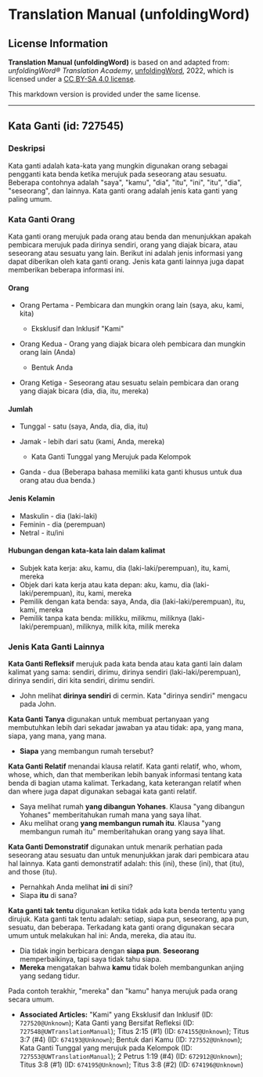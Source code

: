 # Translation Manual (unfoldingWord)

## License Information

**Translation Manual (unfoldingWord)** is based on and adapted from: _unfoldingWord® Translation Academy_, [unfoldingWord](https://unfoldingword.org/utw), 2022, which is licensed under a [CC BY-SA 4.0 license](https://creativecommons.org/licenses/by-sa/4.0/legalcode.en).

This markdown version is provided under the same license.



--------------------------------

## Kata Ganti (id: 727545)

### Deskripsi

Kata ganti adalah kata\-kata yang mungkin digunakan orang sebagai pengganti kata benda ketika merujuk pada seseorang atau sesuatu. Beberapa contohnya adalah "saya", "kamu", "dia", "itu", "ini", "itu", "dia", "seseorang", dan lainnya. Kata ganti orang adalah jenis kata ganti yang paling umum.

### Kata Ganti Orang

Kata ganti orang merujuk pada orang atau benda dan menunjukkan apakah pembicara merujuk pada dirinya sendiri, orang yang diajak bicara, atau seseorang atau sesuatu yang lain. Berikut ini adalah jenis informasi yang dapat diberikan oleh kata ganti orang. Jenis kata ganti lainnya juga dapat memberikan beberapa informasi ini.

#### Orang

* Orang Pertama \- Pembicara dan mungkin orang lain (saya, aku, kami, kita)

    + Eksklusif dan Inklusif "Kami"
* Orang Kedua \- Orang yang diajak bicara oleh pembicara dan mungkin orang lain (Anda)

    + Bentuk Anda
* Orang Ketiga \- Seseorang atau sesuatu selain pembicara dan orang yang diajak bicara (dia, dia, itu, mereka)

#### Jumlah

* Tunggal \- satu (saya, Anda, dia, dia, itu)
* Jamak \- lebih dari satu (kami, Anda, mereka)

    + Kata Ganti Tunggal yang Merujuk pada Kelompok
* Ganda \- dua (Beberapa bahasa memiliki kata ganti khusus untuk dua orang atau dua benda.)

#### Jenis Kelamin

* Maskulin \- dia (laki\-laki)
* Feminin \- dia (perempuan)
* Netral \- itu/ini

#### Hubungan dengan kata\-kata lain dalam kalimat

* Subjek kata kerja: aku, kamu, dia (laki\-laki/perempuan), itu, kami, mereka
* Objek dari kata kerja atau kata depan: aku, kamu, dia (laki\-laki/perempuan), itu, kami, mereka
* Pemilik dengan kata benda: saya, Anda, dia (laki\-laki/perempuan), itu, kami, mereka
* Pemilik tanpa kata benda: milikku, milikmu, miliknya (laki\-laki/perempuan), miliknya, milik kita, milik mereka

### Jenis Kata Ganti Lainnya

**Kata Ganti Refleksif** merujuk pada kata benda atau kata ganti lain dalam kalimat yang sama: sendiri, dirimu, dirinya sendiri (laki\-laki/perempuan), dirinya sendiri, diri kita sendiri, dirimu sendiri.

* John melihat **dirinya sendiri** di cermin. Kata "dirinya sendiri" mengacu pada John.

**Kata Ganti Tanya** digunakan untuk membuat pertanyaan yang membutuhkan lebih dari sekadar jawaban ya atau tidak: apa, yang mana, siapa, yang mana, yang mana.

* **Siapa** yang membangun rumah tersebut?

**Kata Ganti Relatif** menandai klausa relatif. Kata ganti relatif, who, whom, whose, which, dan that memberikan lebih banyak informasi tentang kata benda di bagian utama kalimat. Terkadang, kata keterangan relatif when dan where juga dapat digunakan sebagai kata ganti relatif.

* Saya melihat rumah **yang dibangun Yohanes**. Klausa "yang dibangun Yohanes" memberitahukan rumah mana yang saya lihat.
* Aku melihat orang **yang membangun rumah itu**. Klausa "yang membangun rumah itu" memberitahukan orang yang saya lihat.

**Kata Ganti Demonstratif** digunakan untuk menarik perhatian pada seseorang atau sesuatu dan untuk menunjukkan jarak dari pembicara atau hal lainnya. Kata ganti demonstratif adalah: this (ini), these (ini), that (itu), and those (itu).

* Pernahkah Anda melihat **ini** di sini?
* Siapa **itu** di sana?

**Kata ganti tak tentu** digunakan ketika tidak ada kata benda tertentu yang dirujuk. Kata ganti tak tentu adalah: setiap, siapa pun, seseorang, apa pun, sesuatu, dan beberapa. Terkadang kata ganti orang digunakan secara umum untuk melakukan hal ini: Anda, mereka, dia atau itu.

* Dia tidak ingin berbicara dengan **siapa pun**. **Seseorang** memperbaikinya, tapi saya tidak tahu siapa.
* **Mereka** mengatakan bahwa **kamu** tidak boleh membangunkan anjing yang sedang tidur.

Pada contoh terakhir, "mereka" dan "kamu" hanya merujuk pada orang secara umum.

* **Associated Articles:** "Kami" yang Eksklusif dan Inklusif (ID: `727520@Unknown`); Kata Ganti yang Bersifat Refleksi (ID: `727548@UWTranslationManual`); Titus 2:15 (#1) (ID: `674155@Unknown`); Titus 3:7 (#4) (ID: `674193@Unknown`); Bentuk dari Kamu (ID: `727552@Unknown`); Kata Ganti Tunggal yang merujuk pada Kelompok (ID: `727553@UWTranslationManual`); 2 Petrus 1:19 (#4) (ID: `672912@Unknown`); Titus 3:8 (#1) (ID: `674195@Unknown`); Titus 3:8 (#2) (ID: `674196@Unknown`)


